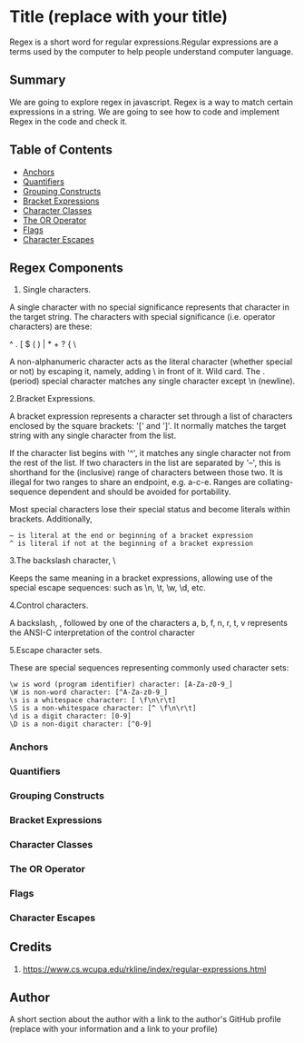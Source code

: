 # Title (replace with your title)

Regex is a short word for regular expressions.Regular expressions are a terms used by the computer to help people understand computer language.

## Summary

We are going to explore regex in javascript. Regex is a way to match certain expressions in a string. We are going to see how to code and implement Regex in the code and check it.

## Table of Contents

- [Anchors](#anchors)
- [Quantifiers](#quantifiers)
- [Grouping Constructs](#grouping-constructs)
- [Bracket Expressions](#bracket-expressions)
- [Character Classes](#character-classes)
- [The OR Operator](#the-or-operator)
- [Flags](#flags)
- [Character Escapes](#character-escapes)

## Regex Components

1. Single characters.
 
  A single character with no special significance represents that character in the target string. The characters with special significance (i.e. operator characters) are these:

^ . [ $ ( ) | * + ? { \

A non-alphanumeric character acts as the literal character (whether special or not) by escaping it, namely, adding \ in front of it.
Wild card. The . (period) special character matches any single character except \n (newline).

2.Bracket Expressions.

 A bracket expression represents a character set through a list of characters enclosed by the square brackets: '[' and ']'. It normally matches the target string with any single character from the list.

If the character list begins with '^', it matches any single character not from the rest of the list.
If two characters in the list are separated by '–', this is shorthand for the (inclusive) range of characters between those two. It is illegal for two ranges to share an endpoint, e.g. a-c-e. Ranges are collating-sequence dependent and should be avoided for portability.

Most special characters lose their special status and become literals within brackets. Additionally,

    – is literal at the end or beginning of a bracket expression
    ^ is literal if not at the beginning of a bracket expression

3.The backslash character, \
 
 Keeps the same meaning in a bracket expressions, allowing use of the special escape sequences: such as \n, \t, \w, \d, etc.

4.Control characters. 

A backslash, \, followed by one of the characters a, b, f, n, r, t, v represents the ANSI-C interpretation of the control character

5.Escape character sets. 

These are special sequences representing commonly used character sets:

    \w is word (program identifier) character: [A-Za-z0-9_]
    \W is non-word character: [^A-Za-z0-9_]
    \s is a whitespace character: [ \f\n\r\t]
    \S is a non-whitespace character: [^ \f\n\r\t]
    \d is a digit character: [0-9]
    \D is a non-digit character: [^0-9]


### Anchors

### Quantifiers

### Grouping Constructs

### Bracket Expressions

### Character Classes

### The OR Operator

### Flags

### Character Escapes

## Credits

1. https://www.cs.wcupa.edu/rkline/index/regular-expressions.html

## Author

A short section about the author with a link to the author's GitHub profile (replace with your information and a link to your profile)
